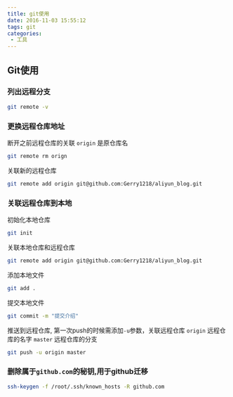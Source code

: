 ```yaml
---
title: git使用
date: 2016-11-03 15:55:12
tags: git
categories: 
 - 工具
---
```


## Git使用

### 列出远程分支
```bash
git remote -v
```

### 更换远程仓库地址
断开之前远程仓库的关联 `origin` 是原仓库名
```bash
git remote rm orign
```

关联新的远程仓库
```bash
git remote add origin git@github.com:Gerry1218/aliyun_blog.git 
```

### 关联远程仓库到本地
初始化本地仓库
```bash
git init 
```

关联本地仓库和远程仓库
```bash
git remote add origin git@github.com:Gerry1218/aliyun_blog.git 
```

添加本地文件
```bash
git add .
```

提交本地文件
```bash
git commit -m "提交介绍"
```

推送到远程仓库, 第一次push的时候需添加`-u`参数，关联远程仓库
`origin` 远程仓库的名字
`master` 远程仓库的分支
```bash
git push -u origin master
```

### 删除属于`github.com`的秘钥,用于github迁移
```bash
ssh-keygen -f /root/.ssh/known_hosts -R github.com 
```
